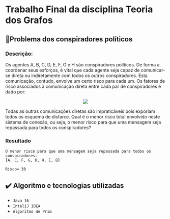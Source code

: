 # Trabalho Final da disciplina Teoria dos Grafos


## 📌Problema dos conspiradores políticos
### Descrição:

Os agentes A, B, C, D, E, F, G e H são conspiradores políticos. De forma a coordenar seus esforços,
é vital que cada agente seja capaz de comunicar-se direta ou indiretamente com todos os outros
conspiradores. Esta comunicação, contudo, envolve um certo risco para cada um. Os fatores de
risco associados à comunicação direta entre cada par de conspiradores é dado por:

<center><img src="https://lh3.googleusercontent.com/L_O6QYSLn-TkBtn4kTImQOg5XshGPcWaJI4S-E1I_VdfHe4VWQ8aQ-tpN33rCsmzJOPsqiMsDdF9L0gZgfJB9NF2Kr622rfR-4RbJ_FFpRiPoMvT8fEaYbjye7NE2qdupYSejfHbIvSHJLlMa5uum1hsqvB0yyMQxJ5-nKqhUBptGR3j_h5vq7kb8eIrcWz7cb6pQTemTKHM_-dGz-ugrrtLQcHEr14SZkiiry9P6LwlU2fcMyG5S0ZnQduxmHieKSTKoK8AOq7yGffJC4fw7RoHlEKWusEmmS6vdp1Mk_de21U6SEkHCk7reZZAJtC5UJCJSIh962ScR5lawAMwtgo09XCZ4ZgoEn-1-lO_BiFOSUS6fyWJHVq2BwDXNTISxs93SNwuqnnsGDPHFoY-xJm3XyjuhzY1B5ApYL6dyWm7b08iwbbM-DhoZ9rlVZzdpGz245qv9s8gvVOvrsTD7YjgkWZv7YtJF--fo4qWeOTGTu7WPT0AyhF8fzc06jKdxW7HUSV3GXfRkXJ4dltW8O8TNSSwV7Qo6GQeT_6myWZwLNwfP5PQ_JX4lUQgcyA3i80eDYCdnAeN2_aXhGvX59-enfeBBmvnF_VNY8Cnzg8IaBtYcH7o5l0C3k7N2v5l7Ef5fHH9CStg4cGif8uSWebWadPGe04EC4VSrc0_GBwrT1dUmHyiFV3Xzt3E9unORJaqy_DJnBNemmALoTlQhAGzN-Eb-GlLD85CUkQwYljUKg_AzUz23mGzAWhtZ_B2GdlHZtxY6IvtvXb1F3J_MNTIVvuVk1ykcGTJm6j2da4dTLQWA3XbA1qO4vqq5u8jabVlP-Okw9JzgPfwEUuaxdXK6DTzM436UIxHQ39eM189NPv3ySycHM-ZjdFwFOPVYDL206cIjR22tOGlNEsS-RzntN0cxdOUNpJmSysNTZijVYGR6HWaBwHt6O7Cc973UyxiptwTuFgaLK4gqYBn=w340-h102-no?authuser=0"></center>


Todas as outras comunicações diretas são impraticáveis pois exporiam todos os esquema de
disfarce. Qual é o menor risco total envolvido neste sistema de conexão, ou seja, o menor risco para
que uma mensagem seja repassada para todos os conspiradores?

### Resultado

```
O menor risco para que uma mensagem seja repassada para todos os conspiradores:
[A, C, F, G, D, H, E, B]

Risco= 30

```
## ✔️ Algoritmo e tecnologias utilizadas

- ``Java 16``
- ``InteliJ IDEA``
- ``Algoritmo de Prim``
